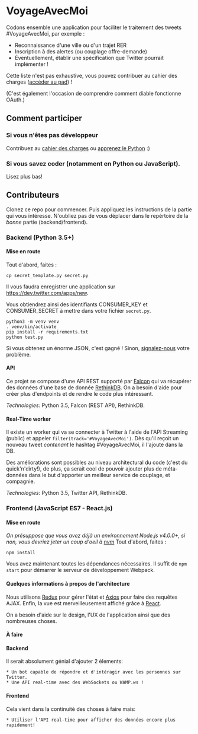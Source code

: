 # VoyageAvecMoi

Codons ensemble une application pour faciliter le traitement des tweets #VoyageAvecMoi, par exemple :

- Reconnaissance d'une ville ou d'un trajet RER
- Inscription à des alertes (ou couplage offre-demande)
- Éventuellement, établir une spécification que Twitter pourrait implémenter !

Cette liste n'est pas exhaustive, vous pouvez contribuer au cahier des charges ([accéder au pad](https://public.etherpad-mozilla.org/p/weYzt8Ui16)) !

(C'est également l'occasion de comprendre comment diable fonctionne OAuth.)

## Comment participer

### Si vous n'êtes pas développeur

Contribuez au [cahier des charges](https://public.etherpad-mozilla.org/p/weYzt8Ui16)
ou [apprenez le Python](http://apprendre-python.com) :)

### Si vous savez coder (notamment en Python ou JavaScript).

Lisez plus bas!

## Contributeurs

Clonez ce repo pour commencer.
Puis appliquez les instructions de la partie qui vous intéresse.
N'oubliez pas de vous déplacer dans le repértoire de la *bonne* partie (backend/frontend).

### Backend (Python 3.5+)

#### Mise en route
Tout d'abord, faites :

    cp secret_template.py secret.py

Il vous faudra enregistrer une application sur https://dev.twitter.com/apps/new.

Vous obtiendrez ainsi des identifiants CONSUMER_KEY et CONSUMER_SECRET à mettre dans votre fichier `secret.py`.

    python3 -m venv venv
    . venv/bin/activate
    pip install -r requirements.txt
    python test.py

Si vous obtenez un énorme JSON, c'est gagné ! Sinon, [signalez-nous](https://github.com/jilljenn/voyageavecmoi/issues) votre problème.

#### API
Ce projet se compose d'une API REST supporté par [Falcon](http://falconframework.org/) qui va récupérer des données d'une base de donnée [RethinkDB](https://rethinkdb.com/).
On a besoin d'aide pour créer plus d'endpoints et de rendre le code plus intéressant.

*Technologies:* Python 3.5, Falcon (REST API), RethinkDB.

#### Real-Time worker
Il existe un worker qui va se connecter à Twitter à l'aide de l'API Streaming (public) et appeler `filter(track='#VoyageAvecMoi')`.
Dès qu'il reçoit un nouveau tweet _contenant_ le hashtag #VoyageAvecMoi, il l'ajoute dans la DB.

Des améliorations sont possibles au niveau architectural du code (c'est du quick'n'dirty!), de plus, ça serait cool de pouvoir ajouter plus de méta-données dans le but d'apporter un meilleur service de couplage, et compagnie.

*Technologies*: Python 3.5, Twitter API, RethinkDB.

### Frontend (JavaScript ES7 - React.js)

#### Mise en route
*On présuppose que vous avez déjà un environnement Node.js v4.0.0+, si non, vous devriez jeter un coup d'oeil à [nvm](https://github.com/creationix/nvm)*
Tout d'abord, faites :

```console
npm install
```

Vous avez maintenant toutes les dépendances nécessaires.
Il suffit de `npm start` pour démarrer le serveur de développement Webpack.

#### Quelques informations à propos de l'architecture
Nous utilisons [Redux](https://github.com/rackt/redux) pour gérer l'état et [Axios](https://github.com/mzabriskie/axios) pour faire des requêtes AJAX.
Enfin, la vue est merveilleusement affiché grâce à [React](https://facebook.github.io/react/).

On a besoin d'aide sur le design, l'UX de l'application ainsi que des nombreuses choses.

#### À faire

#### Backend
Il serait absolument génial d'ajouter 2 élements:

	* Un bot capable de répondre et d'intéragir avec les personnes sur Twitter.
	* Une API real-time avec des WebSockets ou WAMP.ws !

#### Frontend
Cela vient dans la continuité des choses à faire mais:

	* Utiliser l'API real-time pour afficher des données encore plus rapidement!
